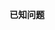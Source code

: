 **已知问题**
































































































































